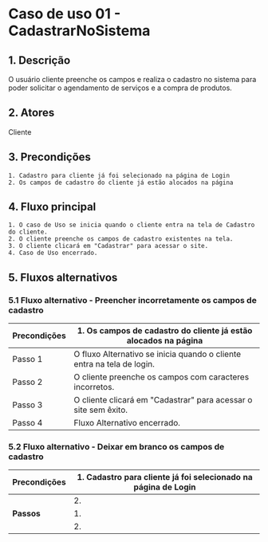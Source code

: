 # Caso de uso 01 - CadastrarNoSistema

## 1. Descrição
O usuário cliente preenche os campos e realiza o cadastro no sistema para poder solicitar o agendamento de serviços e a compra de produtos.

## 2. Atores
Cliente

## 3. Precondições

  
	1. Cadastro para cliente já foi selecionado na página de Login
	2. Os campos de cadastro do cliente já estão alocados na página
 
## 4. Fluxo principal

    1. O caso de Uso se inicia quando o cliente entra na tela de Cadastro do cliente.
    2. O cliente preenche os campos de cadastro existentes na tela.
    3. O cliente clicará em "Cadastrar" para acessar o site.
    4. Caso de Uso encerrado.

## 5. Fluxos alternativos

### 5.1 Fluxo alternativo - Preencher incorretamente os campos de cadastro

| **Precondições**  | 1. Os campos de cadastro do cliente já estão alocados na página |
| --- | --- |
|  Passo 1          | O fluxo Alternativo se inicia quando o cliente entra na tela de login. |
|  Passo 2          | O cliente preenche os campos com caracteres incorretos.  |
|  Passo 3          | O cliente clicará em "Cadastrar" para acessar o site sem êxito. |
|  Passo 4          | Fluxo Alternativo encerrado. |

### 5.2 Fluxo alternativo - Deixar em branco os campos de cadastro

| **Precondições**  | 1. Cadastro para cliente já foi selecionado na página de Login  |
| --- | --- |
|                   | 2.  |
| **Passos**        | 1.  |
|                   | 2.  |
